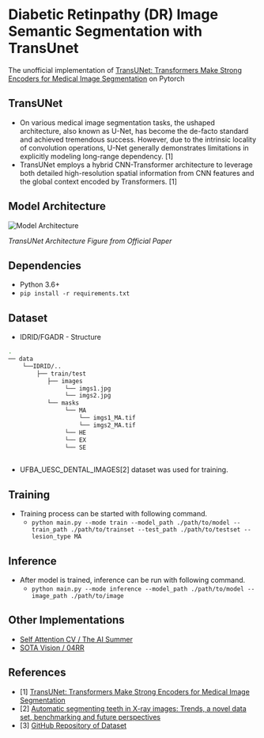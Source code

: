 # Diabetic Retinpathy (DR) Image Semantic Segmentation with TransUnet
The unofficial implementation of [TransUNet: Transformers Make Strong Encoders for Medical Image Segmentation](https://arxiv.org/abs/2102.04306) on Pytorch



## TransUNet
- On various medical image segmentation tasks, the ushaped architecture, also known as U-Net, has become the de-facto standard and achieved tremendous success. However, due to the intrinsic
locality of convolution operations, U-Net generally demonstrates limitations in explicitly modeling long-range dependency. [1]
- TransUNet employs a hybrid CNN-Transformer architecture to leverage both detailed high-resolution spatial information from CNN features and the global context encoded by Transformers. [1]

## Model Architecture
![Model Architecture](./assets/arch.png "Model Architecure")

*TransUNet Architecture Figure from Official Paper*

## Dependencies
- Python 3.6+
- `pip install -r requirements.txt`

## Dataset
- IDRID/FGADR - Structure
```bash
.
── data
    └──IDRID/..
        ├── train/test
           ├── images
                └── imgs1.jpg
                └── imgs2.jpg
           └── masks
                └── MA
                    └── imgs1_MA.tif
                    └── imgs2_MA.tif
                └── HE
                └── EX
                └── SE
        
```

- UFBA_UESC_DENTAL_IMAGES[2] dataset was used for training.

## Training
- Training process can be started with following command.
    - `python main.py --mode train --model_path ./path/to/model --train_path ./path/to/trainset --test_path ./path/to/testset --lesion_type MA`

## Inference
- After model is trained, inference can be run with following command.
    - `python main.py --mode inference --model_path ./path/to/model --image_path ./path/to/image`
    
## Other Implementations
- [Self Attention CV / The AI Summer](https://github.com/The-AI-Summer/self-attention-cv)
- [SOTA Vision / 04RR](https://github.com/04RR/SOTA-Vision)

## References
- [1] [TransUNet: Transformers Make Strong Encoders for Medical Image Segmentation](https://arxiv.org/abs/2102.04306)
- [2] [Automatic segmenting teeth in X-ray images: Trends, a novel data set, benchmarking and future perspectives](https://www.sciencedirect.com/science/article/abs/pii/S0957417418302252)
- [3] [GitHub Repository of Dataset](https://github.com/IvisionLab/dental-image)
